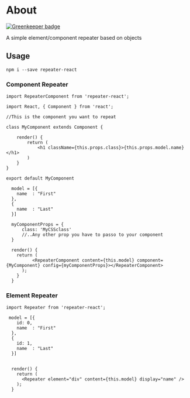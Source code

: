 # About

[![Greenkeeper badge](https://badges.greenkeeper.io/assuncaocharles/React_Repeater.svg)](https://greenkeeper.io/)

A simple element/component repeater based on objects

## Usage

```
npm i --save repeater-react
```

### Component Repeater

```
import RepeaterComponent from 'repeater-react';
```

```
import React, { Component } from 'react';

//This is the component you want to repeat

class MyComponent extends Component {

    render() {               
        return (            
            <h1 className={this.props.class}>{this.props.model.name}</h1>
        )
    }
}

export default MyComponent
```


```
  model = [{
    name  : "First"
  },
  {
    name  : "Last"
  }]

  myComponentProps = {
      class: 'MyCSSclass'
      //..Any other prop you have to passo to your component
  }

  render() {
    return (        
          <RepeaterComponent content={this.model} component={MyComponent} config={myComponentProps}></RepeaterComponent>        
      );
    }
  }
```


### Element Repeater

```
import Repeater from 'repeater-react';
```

```
 model = [{
    id: 0,
    name  : "First"
  },
  {
    id: 1,
    name  : "Last"
  }]


  render() {
    return (
      <Repeater element="div" content={this.model} display="name" />
    );
  }
```